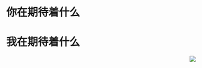 
# 你在期待着什么
# 我在期待着什么
<img align="right" src="https://github-readme-stats.vercel.app/api?username=1119878190&show_icons=true">
